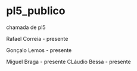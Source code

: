 # pl5_publico
chamada de pl5

Rafael Correia - presente

Gonçalo Lemos - presente


Miguel Braga - presente
CLáudio Bessa - presente

